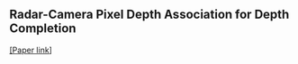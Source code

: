 ## Radar-Camera Pixel Depth Association for Depth Completion

[[<ins>Paper link</ins>]](https://arxiv.org/abs/2106.02778)
